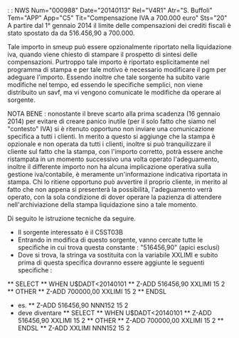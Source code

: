  :  : NWS Num="000988" Date="20140113" Rel="V4R1" Atr="S. Buffoli" Tem="APP" App="C5" Tit="Compensazione IVA a 700.000 euro" Sts="20"
A partire dal 1° gennaio 2014 il limite delle compensazioni dei crediti fiscali è stato spostato da
da 516.456,90 a 700.000.

Tale importo in smeup può essere opzionalmente riportato nella liquidazione iva, quando viene chiesto di stampare il prospetto di sintesi delle compensazioni.
Purtroppo tale importo è riportato esplicitamente nel programma di stampa e per tale motivo è necessario modificare il pgm per adeguare l'importo.
Essendo inoltre che tale sorgente ha subito varie modifiche nel tempo, ed essendo le specifiche semplici, non viene distribuito un savf, ma vi vengono comunicate le modifiche da operare al sorgente.

NOTA BENE :  nonostante il breve scarto alla prima scadenza (16 gennaio 2014) per evitare di creare panico inutile (per il solo fatto che siamo nel "contesto" IVA) si è ritenuto opportuno non inviare
una comunicazione specifica a tutti i clienti.
In merito a questo si aggiunge che la stampa è opzionale e non operata da tutti i clienti, inoltre
si può tranquilizzare il cliente sul fatto che la stampa, con l'importo corretto, potrà essere anche
ristampata in un momento successivo una volta operato l'adeguamento, inoltre il differente importo
non ha alcuna implicazione operativa sulla gestione iva/contabile, è meramente un'informazione indicativa riportata in stampa.
Chi lo ritiene opportuno può avvertire il proprio cliente, in merito al fatto che non appena si presenterà la possibilità, l'adeguamento verrà operato, con la sola condizione di dover operare la
pazienza di attendere nell'archiviazione della stampa liquidazione sino a tale momento.

Di seguito le istruzione tecniche da seguire.

* Il sorgente interessato è il C5ST03B
* Entrando in modifica di questo sorgente, vanno cercate tutte le specifiche in cui trova questa constante :  "516456,90" (apici esclusi)
* Dove si trova, la stringa va sostituita con la variabile XXLIMI e subito prima di questa specifica dovranno essere aggiunte le seguenti specifiche : 

** SELECT
** WHEN      U$DADT<20140101
** Z-ADD     516456,90     XXLIMI           15 2
** OTHER
** Z-ADD     700000,00     XXLIMI           15 2
** ENDSL

- es.
** Z-ADD     516456,90     NNN152           15 2
- deve diventare
** SELECT
** WHEN      U$DADT<20140101
** Z-ADD     516456,90     XXLIMI           15 2
** OTHER
** Z-ADD     700000,00     XXLIMI           15 2
** ENDSL
** Z-ADD     XXLIMI        NNN152           15 2

